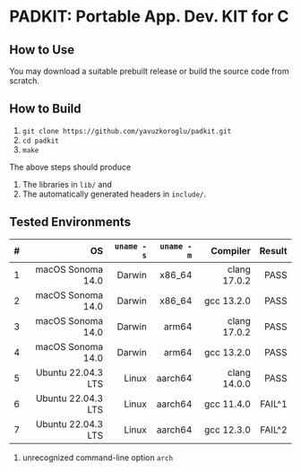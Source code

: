 # PADKIT: Portable App. Dev. KIT for C 

## How to Use

You may download a suitable prebuilt release or build the source code from scratch.

## How to Build

1. `git clone https://github.com/yavuzkoroglu/padkit.git`
2. `cd padkit`
3. `make`

The above steps should produce

1. The libraries in `lib/` and
2. The automatically generated headers in `include/`.

## Tested Environments

|  # |                 OS | `uname -s` | `uname -m` |     Compiler | Result |
|---:|-------------------:|-----------:|-----------:|-------------:|-------:|
|  1 |  macOS Sonoma 14.0 |     Darwin |     x86_64 | clang 17.0.2 |   PASS |
|  2 |  macOS Sonoma 14.0 |     Darwin |     x86_64 |   gcc 13.2.0 |   PASS |
|  3 |  macOS Sonoma 14.0 |     Darwin |      arm64 | clang 17.0.2 |   PASS |
|  4 |  macOS Sonoma 14.0 |     Darwin |      arm64 |   gcc 13.2.0 |   PASS |
|  5 | Ubuntu 22.04.3 LTS |      Linux |    aarch64 | clang 14.0.0 |   PASS |
|  6 | Ubuntu 22.04.3 LTS |      Linux |    aarch64 |   gcc 11.4.0 | FAIL^1 |
|  7 | Ubuntu 22.04.3 LTS |      Linux |    aarch64 |   gcc 12.3.0 | FAIL^2 |

1. unrecognized command-line option `arch`